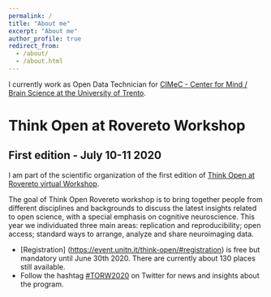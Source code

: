 ```yaml
---
permalink: /
title: "About me"
excerpt: "About me"
author_profile: true
redirect_from: 
  - /about/
  - /about.html
---
```


I currently work as Open Data Technician for [CIMeC - Center for Mind / Brain Science at the University of Trento](https://www.cimec.unitn.it/en/1025/open-science).

# Think Open at Rovereto Workshop
## First edition - July 10-11 2020

I am part of the scientific organization of the first edition of [Think Open at Rovereto virtual Workshop](https://event.unitn.it/think-open).

The goal of Think Open Rovereto workshop is to bring together people from different disciplines and backgrounds to discuss the latest insights related to open science, with a special emphasis on cognitive neuroscience.
This year we individuated three main areas: replication and reproducibility; open access; standard ways to arrange, analyze and share neuroimaging data.
* [Registration] (https://event.unitn.it/think-open/#registration) is free but mandatory until June 30th 2020. There are currently about 130 places still available.
* Follow the hashtag [#TORW2020](https://twitter.com/hashtag/TORW2020) on Twitter for news and insights about the program.
